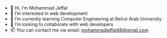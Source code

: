 - 👋 Hi, I’m Mohammad Jaffal
- 👀 I’m interested in web development
- 🌱 I’m currently learning Computer Engineering at Beirut Arab University
- 💞️ I’m looking to collaborate with web developers
- 📫 You can contact me via email: mohammadjaffal48@gmail.com

<!---
mjaffal21/mjaffal21 is a ✨ special ✨ repository because its `README.md` (this file) appears on your GitHub profile.
You can click the Preview link to take a look at your changes.
--->
